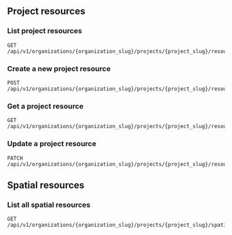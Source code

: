## Project resources

### List project resources

```endpoint
GET /api/v1/organizations/{organization_slug}/projects/{project_slug}/resources/
```

### Create a new project resource

```endpoint
POST /api/v1/organizations/{organization_slug}/projects/{project_slug}/resources/
```

### Get a project resource

```endpoint
GET /api/v1/organizations/{organization_slug}/projects/{project_slug}/resources/{resource_id}/
```

### Update a project resource

```endpoint
PATCH /api/v1/organizations/{organization_slug}/projects/{project_slug}/resources/{resource_id}/
```

## Spatial resources

### List all spatial resources

```endpoint
GET /api/v1/organizations/{organization_slug}/projects/{project_slug}/spatialresources/
```
